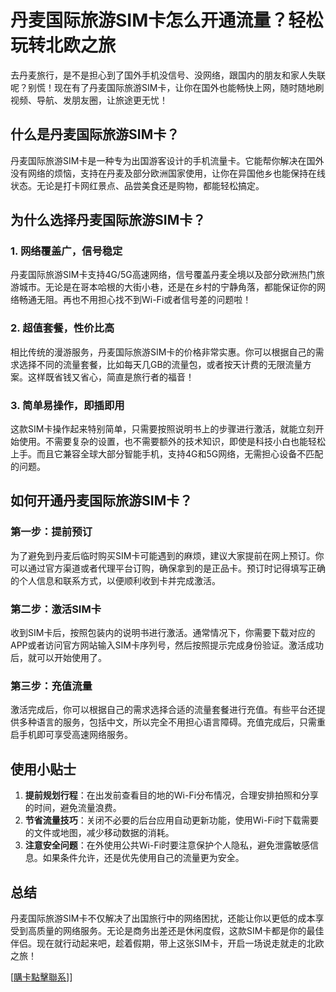 # 丹麦国际旅游SIM卡怎么开通流量？轻松玩转北欧之旅

去丹麦旅行，是不是担心到了国外手机没信号、没网络，跟国内的朋友和家人失联呢？别慌！现在有了丹麦国际旅游SIM卡，让你在国外也能畅快上网，随时随地刷视频、导航、发朋友圈，让旅途更无忧！

## 什么是丹麦国际旅游SIM卡？

丹麦国际旅游SIM卡是一种专为出国游客设计的手机流量卡。它能帮你解决在国外没有网络的烦恼，支持在丹麦及部分欧洲国家使用，让你在异国他乡也能保持在线状态。无论是打卡网红景点、品尝美食还是购物，都能轻松搞定。

## 为什么选择丹麦国际旅游SIM卡？

### 1. 网络覆盖广，信号稳定
丹麦国际旅游SIM卡支持4G/5G高速网络，信号覆盖丹麦全境以及部分欧洲热门旅游城市。无论是在哥本哈根的大街小巷，还是在乡村的宁静角落，都能保证你的网络畅通无阻。再也不用担心找不到Wi-Fi或者信号差的问题啦！

### 2. 超值套餐，性价比高
相比传统的漫游服务，丹麦国际旅游SIM卡的价格非常实惠。你可以根据自己的需求选择不同的流量套餐，比如每天几GB的流量包，或者按天计费的无限流量方案。这样既省钱又省心，简直是旅行者的福音！

### 3. 简单易操作，即插即用
这款SIM卡操作起来特别简单，只需要按照说明书上的步骤进行激活，就能立刻开始使用。不需要复杂的设置，也不需要额外的技术知识，即使是科技小白也能轻松上手。而且它兼容全球大部分智能手机，支持4G和5G网络，无需担心设备不匹配的问题。

## 如何开通丹麦国际旅游SIM卡？

### 第一步：提前预订
为了避免到丹麦后临时购买SIM卡可能遇到的麻烦，建议大家提前在网上预订。你可以通过官方渠道或者代理平台订购，确保拿到的是正品卡。预订时记得填写正确的个人信息和联系方式，以便顺利收到卡并完成激活。

### 第二步：激活SIM卡
收到SIM卡后，按照包装内的说明书进行激活。通常情况下，你需要下载对应的APP或者访问官方网站输入SIM卡序列号，然后按照提示完成身份验证。激活成功后，就可以开始使用了。

### 第三步：充值流量
激活完成后，你可以根据自己的需求选择合适的流量套餐进行充值。有些平台还提供多种语言的服务，包括中文，所以完全不用担心语言障碍。充值完成后，只需重启手机即可享受高速网络服务。

## 使用小贴士

1. **提前规划行程**：在出发前查看目的地的Wi-Fi分布情况，合理安排拍照和分享的时间，避免流量浪费。
2. **节省流量技巧**：关闭不必要的后台应用自动更新功能，使用Wi-Fi时下载需要的文件或地图，减少移动数据的消耗。
3. **注意安全问题**：在外使用公共Wi-Fi时要注意保护个人隐私，避免泄露敏感信息。如果条件允许，还是优先使用自己的流量更为安全。

## 总结

丹麦国际旅游SIM卡不仅解决了出国旅行中的网络困扰，还能让你以更低的成本享受到高质量的网络服务。无论是商务出差还是休闲度假，这款SIM卡都是你的最佳伴侣。现在就行动起来吧，趁着假期，带上这张SIM卡，开启一场说走就走的北欧之旅！

[[購卡點擊聯系](https://t.me/s/esim1088)]]